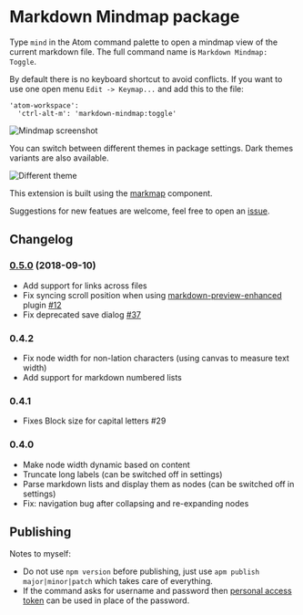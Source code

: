 # Markdown Mindmap package

Type `mind` in the Atom command palette to open a mindmap view of the current markdown file. The full command name is `Markdown Mindmap: Toggle`.

By default there is no keyboard shortcut to avoid conflicts. If you want to use one open menu `Edit -> Keymap...` and add this to the file:

```
'atom-workspace':
  'ctrl-alt-m': 'markdown-mindmap:toggle'
```

![Mindmap screenshot](https://github.com/dundalek/atom-markdown-mindmap/blob/master/screenshot.gif?raw=true)

You can switch between different themes in package settings. Dark themes variants are also available.

![Different theme](https://github.com/dundalek/atom-markdown-mindmap/blob/master/screenshot2.png?raw=true)

This extension is built using the [markmap](https://github.com/dundalek/markmap) component.

Suggestions for new featues are welcome, feel free to open an [issue](https://github.com/dundalek/atom-markdown-mindmap/issues).

## Changelog

### [0.5.0](https://github.com/dundalek/closh/compare/v0.4.2...v0.5.0) (2018-09-10)

- Add support for links across files
- Fix syncing scroll position when using [markdown-preview-enhanced](https://github.com/shd101wyy/markdown-preview-enhanced) plugin [#12](https://github.com/dundalek/atom-markdown-mindmap/issues/12)
- Fix deprecated save dialog [#37](https://github.com/dundalek/atom-markdown-mindmap/issues/37)

### 0.4.2

- Fix node width for non-lation characters (using canvas to measure text width)
- Add support for markdown numbered lists

### 0.4.1

- Fixes Block size for capital letters #29

### 0.4.0

- Make node width dynamic based on content
- Truncate long labels (can be switched off in settings)
- Parse markdown lists and display them as nodes (can be switched off in settings)
- Fix: navigation bug after collapsing and re-expanding nodes

## Publishing

Notes to myself:
- Do not use `npm version` before publishing, just use `apm publish major|minor|patch` which takes care of everything.
- If the command asks for username and password then [personal access token](https://help.github.com/articles/creating-a-personal-access-token-for-the-command-line/) can be used in place of the password.
